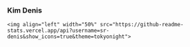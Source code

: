 ### Kim Denis

`<img align="left" width="50%" src="https://github-readme-stats.vercel.app/api?username=sr-denis&show_icons=true&theme=tokyonight">`

<!--
**sr-denis/sr-denis** is a ✨ _special_ ✨ repository because its `README.md` (this file) appears on your GitHub profile.

Here are some ideas to get you started:

- 🔭 I’m currently working on ...
- 🌱 I’m currently learning ...
- 👯 I’m looking to collaborate on ...
- 🤔 I’m looking for help with ...
- 💬 Ask me about ...
- 📫 How to reach me: ...
- 😄 Pronouns: ...
- ⚡ Fun fact: ...
-->
